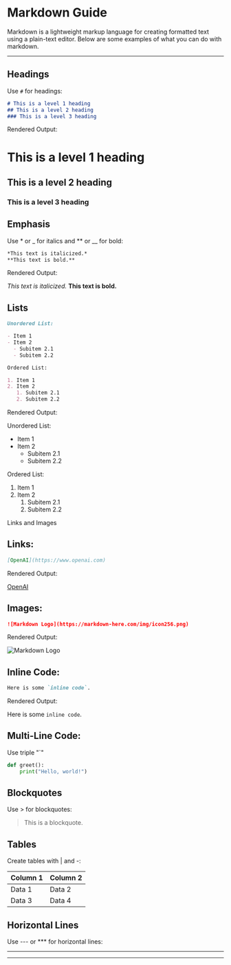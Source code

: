 # Markdown Guide

Markdown is a lightweight markup language for creating formatted text using a plain-text editor. Below are some examples of what you can do with markdown.

---

## Headings

Use `#` for headings:
```markdown
# This is a level 1 heading
## This is a level 2 heading
### This is a level 3 heading
```

Rendered Output:

# This is a level 1 heading

## This is a level 2 heading

### This is a level 3 heading

## Emphasis

Use * or _ for italics and ** or __ for bold:

```markdown
*This text is italicized.*
**This text is bold.**
```

Rendered Output:

*This text is italicized.*
**This text is bold.**

## Lists

```markdown
Unordered List:

- Item 1
- Item 2
  - Subitem 2.1
  - Subitem 2.2

Ordered List:

1. Item 1
2. Item 2
   1. Subitem 2.1
   2. Subitem 2.2
```

Rendered Output:

Unordered List:
- Item 1
- Item 2
  - Subitem 2.1
  - Subitem 2.2

Ordered List:

1. Item 1
2. Item 2
   1. Subitem 2.1
   2. Subitem 2.2

Links and Images

## Links:

```markdown
[OpenAI](https://www.openai.com)
```

Rendered Output:

[OpenAI](https://www.openai.com)

## Images:

```markdown
![Markdown Logo](https://markdown-here.com/img/icon256.png)
```

Rendered Output:

![Markdown Logo](https://markdown-here.com/img/icon256.png)

## Inline Code:

```markdown
Here is some `inline code`.
```

Rendered Output:

Here is some `inline code`.

## Multi-Line Code:

Use triple "`"

```python
def greet():
    print("Hello, world!")
```

## Blockquotes

Use > for blockquotes:

> This is a blockquote.

## Tables

Create tables with | and -:

| Column 1 | Column 2 |
|----------|----------|
| Data 1   | Data 2   |
| Data 3   | Data 4   |


## Horizontal Lines

Use --- or *** for horizontal lines:

---
***